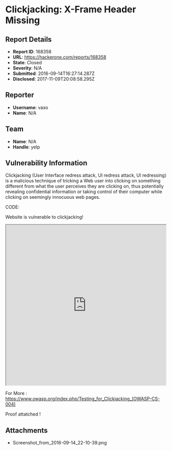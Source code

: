 # Clickjacking: X-Frame Header Missing

## Report Details
- **Report ID**: 168358
- **URL**: https://hackerone.com/reports/168358
- **State**: Closed
- **Severity**: N/A
- **Submitted**: 2016-09-14T16:27:14.287Z
- **Disclosed**: 2017-11-09T20:08:58.295Z

## Reporter
- **Username**: vaxo
- **Name**: N/A

## Team
- **Name**: N/A
- **Handle**: yelp

## Vulnerability Information
Clickjacking (User Interface redress attack, UI redress attack, UI redressing) is a malicious technique of tricking a Web user into clicking on something different from what the user perceives they are clicking on, thus potentially revealing confidential information or taking control of their computer while clicking on seemingly innocuous web pages.

CODE:
<html>
   <head>
     <title>Clickjack test page</title>
   </head>
   <body>
     <p>Website is vulnerable to clickjacking!</p>
     <iframe src="http://yelp.com" width="500" height="500"></iframe>
   </body>
</html>


For More :  https://www.owasp.org/index.php/Testing_for_Clickjacking_(OWASP-CS-004) 

Proof attatched !

## Attachments
- Screenshot_from_2016-09-14_22-10-39.png

